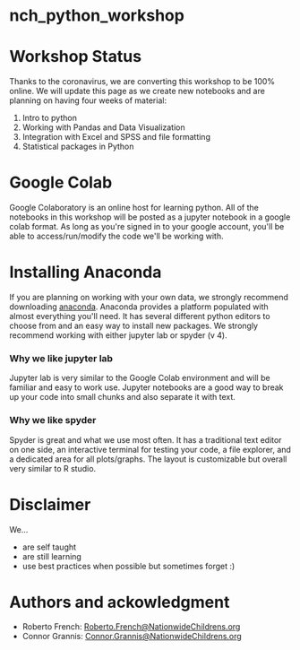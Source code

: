 # nch_python_workshop

# Workshop Status
Thanks to the coronavirus, we are converting this workshop to be 100% online.  We will update this page as we create new notebooks and are planning on having four weeks of material:
1. Intro to python
2. Working with Pandas and Data Visualization
3. Integration with Excel and SPSS and file formatting
4. Statistical packages in Python

# Google Colab
Google Colaboratory is an online host for learning python.  All of the notebooks in this workshop will be posted as a jupyter notebook in a google colab format.  As long as you're signed in to your google account, you'll be able to access/run/modify the code we'll be working with.

# Installing Anaconda
If you are planning on working with your own data, we strongly recommend downloading [anaconda](https://www.anaconda.com/distribution/#download-section).  Anaconda provides a platform populated with almost everything you'll need. It has several different python editors to choose from and an easy way to install new packages.  We strongly recommend working with either jupyter lab or spyder (v 4).

### Why we like jupyter lab
Jupyter lab is very similar to the Google Colab environment and will be familiar and easy to work use.  Jupyter notebooks are a good way to break up your code into small chunks and also separate it with text.

### Why we like spyder
Spyder is great and what we use most often.  It has a traditional text editor on one side, an interactive terminal for testing your code, a file explorer, and a dedicated area for all plots/graphs.  The layout is customizable but overall very similar to R studio.
# Disclaimer
We...
- are self taught
- are still learning
- use best practices when possible but sometimes forget :)

# Authors and ackowledgment
- Roberto French: Roberto.French@NationwideChildrens.org
- Connor Grannis: Connor.Grannis@NationwideChildrens.org

